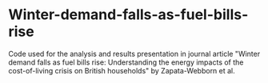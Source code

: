 # Winter-demand-falls-as-fuel-bills-rise
Code used for the analysis and results presentation in journal article "Winter demand falls as fuel bills rise: Understanding the energy impacts of the cost-of-living crisis on British households" by Zapata-Webborn et al. 
